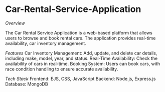 # Car-Rental-Service-Application

*Overview*

The Car Rental Service Application is a web-based platform that allows users to browse and book rental cars. The application provides real-time availability, car inventory management.

*Features*
Car Inventory Management: Add, update, and delete car details, including make, model, year, and status.
Real-Time Availability: Check the availability of cars in real-time.
Booking System: Users can book cars, with race condition handling to ensure accurate availability.

*Tech Stack*
Frontend: EJS, CSS, JavaScript
Backend: Node.js, Express.js
Database: MongoDB

